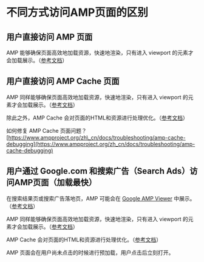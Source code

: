 # 不同方式访问AMP页面的区别

## 用户直接访问 AMP 页面

AMP 能够确保页面高效地加载资源，快速地渲染，只有进入 viewport 的元素才会加载展示。（[参考文档](https://www.ampproject.org/zh_cn/learn/about-how/)）

## 用户直接访问 AMP Cache 页面

AMP 同样能够确保页面高效地加载资源，快速地渲染，只有进入 viewport 的元素才会加载展示。（[参考文档](https://www.ampproject.org/zh_cn/learn/about-how/)）

除此之外，AMP Cache 会对页面的HTML和资源进行处理优化。（[参考文档](https://developers.google.com/amp/cache/overview#cache-optimizations-and-modifications)）

如何修复 AMP Cache 页面问题？ [https://www.ampproject.org/zh\_cn/docs/troubleshooting/amp-cache-debugging](https://www.ampproject.org/zh_cn/docs/troubleshooting/amp-cache-debugging)

## 用户通过 Google.com 和搜索广告（Search Ads）访问AMP页面（加载最快）

在搜索结果页或搜索广告落地页，AMP 可能会在 [Google AMP Viewer](https://support.google.com/websearch/answer/7220196?hl=zh-Hans) 中展示。（[参考文档](https://developers.google.com/search/docs/guides/about-amp)）

AMP 同样能够确保页面高效地加载资源，快速地渲染，只有进入 viewport 的元素才会加载展示。（[参考文档](https://www.ampproject.org/zh_cn/learn/about-how/)）

AMP Cache 会对页面的HTML和资源进行处理优化。（[参考文档](https://developers.google.com/amp/cache/overview#cache-optimizations-and-modifications)）

AMP 页面会在用户尚未点击的时候进行预加载，用户点击后立刻打开。

